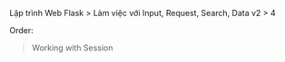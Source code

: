 Lập trình Web Flask > Làm việc với Input, Request, Search, Data v2 > 4

Order:
> Working with Session 
